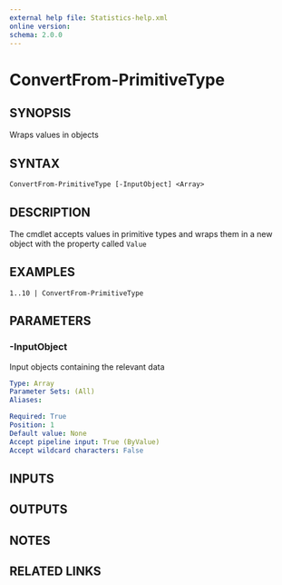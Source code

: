```yaml
---
external help file: Statistics-help.xml
online version: 
schema: 2.0.0
---
```


# ConvertFrom-PrimitiveType

## SYNOPSIS
Wraps values in objects

## SYNTAX

```
ConvertFrom-PrimitiveType [-InputObject] <Array>
```

## DESCRIPTION
The cmdlet accepts values in primitive types and wraps them in a new object with the property called `Value`

## EXAMPLES

```
1..10 | ConvertFrom-PrimitiveType
```

## PARAMETERS

### -InputObject
Input objects containing the relevant data

```yaml
Type: Array
Parameter Sets: (All)
Aliases: 

Required: True
Position: 1
Default value: None
Accept pipeline input: True (ByValue)
Accept wildcard characters: False
```

## INPUTS

## OUTPUTS

## NOTES

## RELATED LINKS

